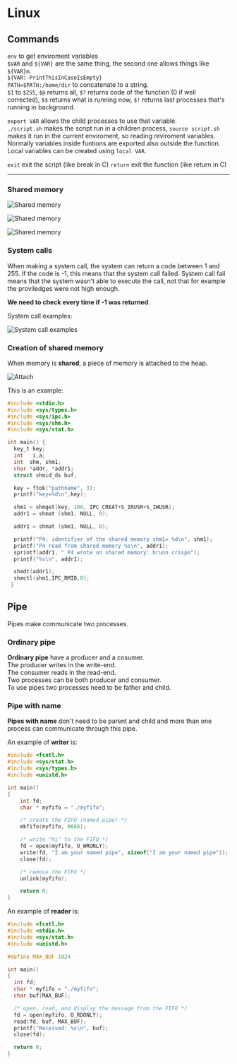 # Linux

## Commands

`env` to get enviroment variables  
`$VAR` and `${VAR}` are the same thing, the second one allows things like `${VAR}m`.  
`${VAR:-PrintThisInCaseIsEmpty}`  
`PATH=$PATH:/home/dir` to concatenate to a string.  
`$1` to `$255`, `$@` returns all, `$?` returns code of the function (0 if well corrected), `$$` returns what is running now, `$!` returns last processes that's running in background.

`export VAR` allows the child processes to use that variable.  
`./script.sh` makes the script run in a children process, `source script.sh` makes it run in the current enviroment, so reading reviroment variables.  
Normally variables inside funtions are exported also outside the function. Local variables can be created using `local VAR`.

`exit` exit the script (like break in C)
`return` exit the function (like return in C)

---

### Shared memory

![Shared memory](https://i.imgur.com/05DtMsL.png)

![Shared memory](https://i.imgur.com/3cjTM58.png)

![Shared memory](https://i.imgur.com/3cjTM58.png)

### System calls

When making a system call, the system can return a code between 1 and 255. If the code is -1, this means that the system call failed. System call fail means that the system wasn't able to execute the call, not that for example the proviledges were not high enough.

**We need to check every time if -1 was returned**.

System call examples:

![System call examples](https://i.imgur.com/7NTlVA8.png)

### Creation of shared memory

When memory is **shared**, a piece of memory is attached to the heap.

![Attach](https://i.imgur.com/jc2ZxTn.png)

This is an example:

```C
#include <stdio.h>
#include <sys/types.h>
#include <sys/ipc.h>
#include <sys/shm.h>
#include <sys/stat.h>

int main() {
  key_t key;
  int   i,a;
  int  shm, shm1;
  char *addr, *addr1;
  struct shmid_ds buf;

  key = ftok("pathname", 3);
  printf("key=%d\n",key);

  shm1 = shmget(key, 100, IPC_CREAT+S_IRUSR+S_IWUSR);
  addr1 = shmat (shm1, NULL, 0);

  addr1 = shmat (shm1, NULL, 0);

  printf("P4: identifier of the shared memory shm1= %d\n", shm1);
  printf("P4 read from shared memory %s\n", addr1);
  sprintf(addr1, " P4 wrote on shared memory: bruno crispo");
  printf("%s\n", addr1);

  shmdt(addr1);
  shmctl(shm1,IPC_RMID,0);
 }
```

## Pipe

Pipes make communicate two processes.

### Ordinary pipe

**Ordinary pipe** have a producer and a cosumer.  
The producer writes in the write-end.  
The consumer reads in the read-end.  
Two processes can be both producer and consumer.  
To use pipes two processes need to be father and child.

### Pipe with name

**Pipes with name** don't need to be parent and child and more than one process can communicate through this pipe.

An example of **writer** is:

```C
#include <fcntl.h>
#include <sys/stat.h>
#include <sys/types.h>
#include <unistd.h>

int main()
{
    int fd;
    char * myfifo = "./myfifo";

    /* create the FIFO (named pipe) */
    mkfifo(myfifo, 0666);

    /* write "Hi" to the FIFO */
    fd = open(myfifo, O_WRONLY);
    write(fd, "I am your named pipe", sizeof("I am your named pipe"));
    close(fd);

    /* remove the FIFO */
    unlink(myfifo);

    return 0;
}
```

An example of **reader** is:

```C
#include <fcntl.h>
#include <stdio.h>
#include <sys/stat.h>
#include <unistd.h>

#define MAX_BUF 1024

int main()
{
  int fd;
  char * myfifo = "./myfifo";
  char buf[MAX_BUF];

  /* open, read, and display the message from the FIFO */
  fd = open(myfifo, O_RDONLY);
  read(fd, buf, MAX_BUF);
  printf("Received: %s\n", buf);
  close(fd);

  return 0;
}
```
